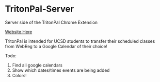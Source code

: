 # TritonPal-Server
Server side of the TritonPal Chrome Extension

<a href="https://tritonpal.herokuapp.com/">Website Here</a> 

TritonPal is intended for UCSD students to transfer their scheduled classes from WebReg to a Google Calendar of their choice!


Todo: 
<ol>
<li>Find all google calendars</li>
<li>Show which dates/times events are being added</li>
<li>Colors!</li>
</ol>

